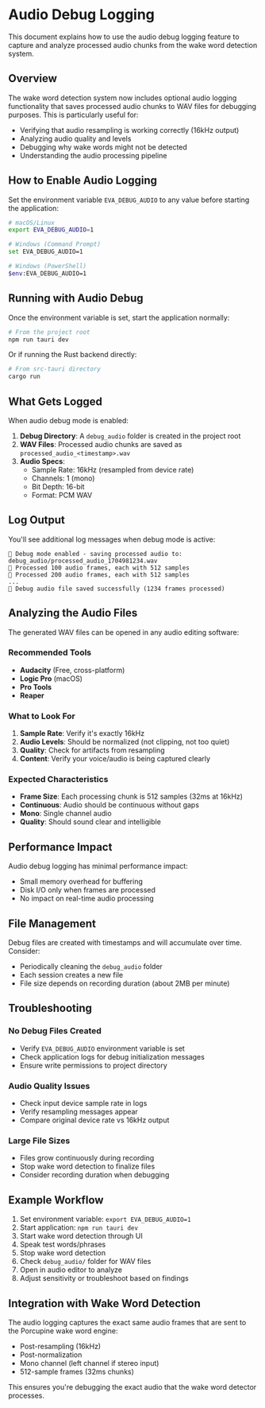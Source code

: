 # Audio Debug Logging

This document explains how to use the audio debug logging feature to capture and analyze processed audio chunks from the wake word detection system.

## Overview

The wake word detection system now includes optional audio logging functionality that saves processed audio chunks to WAV files for debugging purposes. This is particularly useful for:

- Verifying that audio resampling is working correctly (16kHz output)
- Analyzing audio quality and levels
- Debugging why wake words might not be detected
- Understanding the audio processing pipeline

## How to Enable Audio Logging

Set the environment variable `EVA_DEBUG_AUDIO` to any value before starting the application:

```bash
# macOS/Linux
export EVA_DEBUG_AUDIO=1
```

```bash
# Windows (Command Prompt)
set EVA_DEBUG_AUDIO=1
```

```bash
# Windows (PowerShell)
$env:EVA_DEBUG_AUDIO=1
```

## Running with Audio Debug

Once the environment variable is set, start the application normally:

```bash
# From the project root
npm run tauri dev
```

Or if running the Rust backend directly:

```bash
# From src-tauri directory
cargo run
```

## What Gets Logged

When audio debug mode is enabled:

1. **Debug Directory**: A `debug_audio` folder is created in the project root
2. **WAV Files**: Processed audio chunks are saved as `processed_audio_<timestamp>.wav`
3. **Audio Specs**:
   - Sample Rate: 16kHz (resampled from device rate)
   - Channels: 1 (mono)
   - Bit Depth: 16-bit
   - Format: PCM WAV

## Log Output

You'll see additional log messages when debug mode is active:

```
🎵 Debug mode enabled - saving processed audio to: debug_audio/processed_audio_1704981234.wav
🎵 Processed 100 audio frames, each with 512 samples
🎵 Processed 200 audio frames, each with 512 samples
...
🎵 Debug audio file saved successfully (1234 frames processed)
```

## Analyzing the Audio Files

The generated WAV files can be opened in any audio editing software:

### Recommended Tools

- **Audacity** (Free, cross-platform)
- **Logic Pro** (macOS)
- **Pro Tools**
- **Reaper**

### What to Look For

1. **Sample Rate**: Verify it's exactly 16kHz
2. **Audio Levels**: Should be normalized (not clipping, not too quiet)
3. **Quality**: Check for artifacts from resampling
4. **Content**: Verify your voice/audio is being captured clearly

### Expected Characteristics

- **Frame Size**: Each processing chunk is 512 samples (32ms at 16kHz)
- **Continuous**: Audio should be continuous without gaps
- **Mono**: Single channel audio
- **Quality**: Should sound clear and intelligible

## Performance Impact

Audio debug logging has minimal performance impact:

- Small memory overhead for buffering
- Disk I/O only when frames are processed
- No impact on real-time audio processing

## File Management

Debug files are created with timestamps and will accumulate over time. Consider:

- Periodically cleaning the `debug_audio` folder
- Each session creates a new file
- File size depends on recording duration (about 2MB per minute)

## Troubleshooting

### No Debug Files Created

- Verify `EVA_DEBUG_AUDIO` environment variable is set
- Check application logs for debug initialization messages
- Ensure write permissions to project directory

### Audio Quality Issues

- Check input device sample rate in logs
- Verify resampling messages appear
- Compare original device rate vs 16kHz output

### Large File Sizes

- Files grow continuously during recording
- Stop wake word detection to finalize files
- Consider recording duration when debugging

## Example Workflow

1. Set environment variable: `export EVA_DEBUG_AUDIO=1`
2. Start application: `npm run tauri dev`
3. Start wake word detection through UI
4. Speak test words/phrases
5. Stop wake word detection
6. Check `debug_audio/` folder for WAV files
7. Open in audio editor to analyze
8. Adjust sensitivity or troubleshoot based on findings

## Integration with Wake Word Detection

The audio logging captures the exact same audio frames that are sent to the Porcupine wake word engine:

- Post-resampling (16kHz)
- Post-normalization
- Mono channel (left channel if stereo input)
- 512-sample frames (32ms chunks)

This ensures you're debugging the exact audio that the wake word detector processes.
